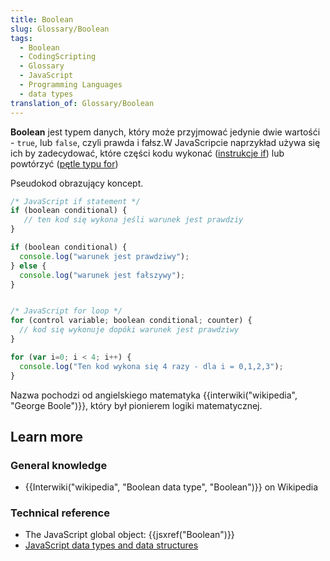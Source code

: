 ```yaml
---
title: Boolean
slug: Glossary/Boolean
tags:
  - Boolean
  - CodingScripting
  - Glossary
  - JavaScript
  - Programming Languages
  - data types
translation_of: Glossary/Boolean
---
```

**Boolean** jest typem danych, który może przyjmować jedynie dwie wartośći - `true`, lub `false`, czyli prawda i fałsz.W JavaScripcie naprzykład używa się ich by zadecydować, które części kodu wykonać ([instrukcje if](/pl/docs/Web/JavaScript/Reference/Statements/if...else)) lub powtórzyć ([pętle typu for](/pl/docs/Web/JavaScript/Reference/Statements/for))

Pseudokod obrazujący koncept.

```js
/* JavaScript if statement */
if (boolean conditional) {
   // ten kod się wykona jeśli warunek jest prawdziy
}

if (boolean conditional) {
  console.log("warunek jest prawdziwy");
} else {
  console.log("warunek jest fałszywy");
}


/* JavaScript for loop */
for (control variable; boolean conditional; counter) {
  // kod się wykonuje dopóki warunek jest prawdziwy
}

for (var i=0; i < 4; i++) {
  console.log("Ten kod wykona się 4 razy - dla i = 0,1,2,3");
}
```

Nazwa pochodzi od angielskiego matematyka {{interwiki("wikipedia", "George Boole")}}, który był pionierem logiki matematycznej.

## Learn more

### General knowledge

- {{Interwiki("wikipedia", "Boolean data type", "Boolean")}} on Wikipedia

### Technical reference

- The JavaScript global object: {{jsxref("Boolean")}}
- [JavaScript data types and data structures](/pl/docs/Web/JavaScript/Data_structures)
